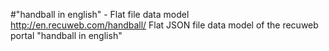 #"handball in english" - Flat file data model
http://en.recuweb.com/handball/
Flat JSON file data model of the recuweb portal "handball in english"
